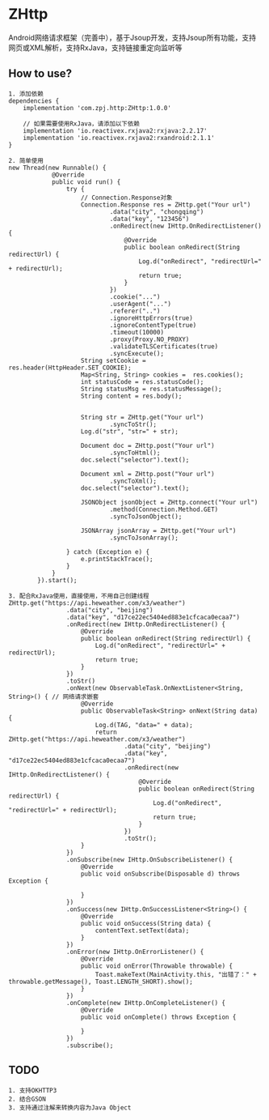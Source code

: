 # ZHttp
 Android网络请求框架（完善中），基于Jsoup开发，支持Jsoup所有功能，支持网页或XML解析，支持RxJava，支持链接重定向监听等

## How to use?

    1. 添加依赖
    dependencies {
        implementation 'com.zpj.http:ZHttp:1.0.0'

        // 如果需要使用RxJava，请添加以下依赖
        implementation 'io.reactivex.rxjava2:rxjava:2.2.17'
        implementation 'io.reactivex.rxjava2:rxandroid:2.1.1'
    }

    2. 简单使用
    new Thread(new Runnable() {
                @Override
                public void run() {
                    try {
                        // Connection.Response对象
                        Connection.Response res = ZHttp.get("Your url")
                                .data("city", "chongqing")
                                .data("key", "123456")
                                .onRedirect(new IHttp.OnRedirectListener() {
                                    @Override
                                    public boolean onRedirect(String redirectUrl) {
                                        Log.d("onRedirect", "redirectUrl=" + redirectUrl);
                                        return true;
                                    }
                                })
                                .cookie("...")
                                .userAgent("...")
                                .referer("..")
                                .ignoreHttpErrors(true)
                                .ignoreContentType(true)
                                .timeout(10000)
                                .proxy(Proxy.NO_PROXY)
                                .validateTLSCertificates(true)
                                .syncExecute();
                        String setCookie = res.header(HttpHeader.SET_COOKIE);
                        Map<String, String> cookies =  res.cookies();
                        int statusCode = res.statusCode();
                        String statusMsg = res.statusMessage();
                        String content = res.body();


                        String str = ZHttp.get("Your url")
                                .syncToStr();
                        Log.d("str", "str=" + str);

                        Document doc = ZHttp.post("Your url")
                                .syncToHtml();
                        doc.select("selector").text();

                        Document xml = ZHttp.post("Your url")
                                .syncToXml();
                        doc.select("selector").text();

                        JSONObject jsonObject = ZHttp.connect("Your url")
                                .method(Connection.Method.GET)
                                .syncToJsonObject();

                        JSONArray jsonArray = ZHttp.get("Your url")
                                .syncToJsonArray();

                    } catch (Exception e) {
                        e.printStackTrace();
                    }
                }
            }).start();

    3. 配合RxJava使用，直接使用，不用自己创建线程
    ZHttp.get("https://api.heweather.com/x3/weather")
                    .data("city", "beijing")
                    .data("key", "d17ce22ec5404ed883e1cfcaca0ecaa7")
                    .onRedirect(new IHttp.OnRedirectListener() {
                        @Override
                        public boolean onRedirect(String redirectUrl) {
                            Log.d("onRedirect", "redirectUrl=" + redirectUrl);
                            return true;
                        }
                    })
                    .toStr()
                    .onNext(new ObservableTask.OnNextListener<String, String>() { // 网络请求嵌套
                        @Override
                        public ObservableTask<String> onNext(String data) {
                            Log.d(TAG, "data=" + data);
                            return ZHttp.get("https://api.heweather.com/x3/weather")
                                    .data("city", "beijing")
                                    .data("key", "d17ce22ec5404ed883e1cfcaca0ecaa7")
                                    .onRedirect(new IHttp.OnRedirectListener() {
                                        @Override
                                        public boolean onRedirect(String redirectUrl) {
                                            Log.d("onRedirect", "redirectUrl=" + redirectUrl);
                                            return true;
                                        }
                                    })
                                    .toStr();
                        }
                    })
                    .onSubscribe(new IHttp.OnSubscribeListener() {
                        @Override
                        public void onSubscribe(Disposable d) throws Exception {

                        }
                    })
                    .onSuccess(new IHttp.OnSuccessListener<String>() {
                        @Override
                        public void onSuccess(String data) {
                            contentText.setText(data);
                        }
                    })
                    .onError(new IHttp.OnErrorListener() {
                        @Override
                        public void onError(Throwable throwable) {
                            Toast.makeText(MainActivity.this, "出错了：" + throwable.getMessage(), Toast.LENGTH_SHORT).show();
                        }
                    })
                    .onComplete(new IHttp.OnCompleteListener() {
                        @Override
                        public void onComplete() throws Exception {

                        }
                    })
                    .subscribe();

## TODO
    1. 支持OKHTTP3
    2. 结合GSON
    3. 支持通过注解来转换内容为Java Object